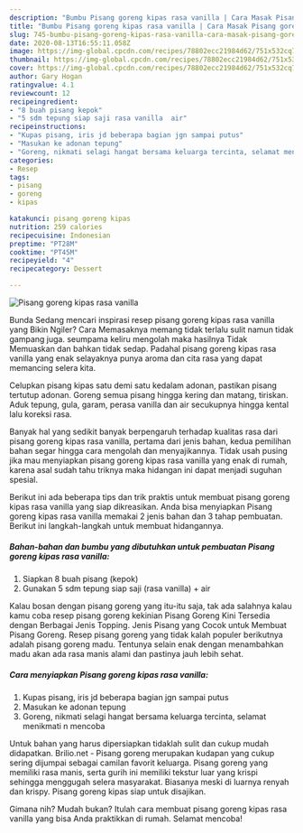 ```yaml
---
description: "Bumbu Pisang goreng kipas rasa vanilla | Cara Masak Pisang goreng kipas rasa vanilla Yang Bikin Ngiler"
title: "Bumbu Pisang goreng kipas rasa vanilla | Cara Masak Pisang goreng kipas rasa vanilla Yang Bikin Ngiler"
slug: 745-bumbu-pisang-goreng-kipas-rasa-vanilla-cara-masak-pisang-goreng-kipas-rasa-vanilla-yang-bikin-ngiler
date: 2020-08-13T16:55:11.058Z
image: https://img-global.cpcdn.com/recipes/78802ecc21984d62/751x532cq70/pisang-goreng-kipas-rasa-vanilla-foto-resep-utama.jpg
thumbnail: https://img-global.cpcdn.com/recipes/78802ecc21984d62/751x532cq70/pisang-goreng-kipas-rasa-vanilla-foto-resep-utama.jpg
cover: https://img-global.cpcdn.com/recipes/78802ecc21984d62/751x532cq70/pisang-goreng-kipas-rasa-vanilla-foto-resep-utama.jpg
author: Gary Hogan
ratingvalue: 4.1
reviewcount: 12
recipeingredient:
- "8 buah pisang kepok"
- "5 sdm tepung siap saji rasa vanilla  air"
recipeinstructions:
- "Kupas pisang, iris jd beberapa bagian jgn sampai putus"
- "Masukan ke adonan tepung"
- "Goreng, nikmati selagi hangat bersama keluarga tercinta, selamat menikmati n mencoba"
categories:
- Resep
tags:
- pisang
- goreng
- kipas

katakunci: pisang goreng kipas 
nutrition: 259 calories
recipecuisine: Indonesian
preptime: "PT28M"
cooktime: "PT45M"
recipeyield: "4"
recipecategory: Dessert

---
```



![Pisang goreng kipas rasa vanilla](https://img-global.cpcdn.com/recipes/78802ecc21984d62/751x532cq70/pisang-goreng-kipas-rasa-vanilla-foto-resep-utama.jpg)

Bunda Sedang mencari inspirasi resep pisang goreng kipas rasa vanilla yang Bikin Ngiler? Cara Memasaknya memang tidak terlalu sulit namun tidak gampang juga. seumpama keliru mengolah maka hasilnya Tidak Memuaskan dan bahkan tidak sedap. Padahal pisang goreng kipas rasa vanilla yang enak selayaknya punya aroma dan cita rasa yang dapat memancing selera kita.

Celupkan pisang kipas satu demi satu kedalam adonan, pastikan pisang tertutup adonan. Goreng semua pisang hingga kering dan matang, tiriskan. Aduk tepung, gula, garam, perasa vanilla dan air secukupnya hingga kental lalu koreksi rasa.

Banyak hal yang sedikit banyak berpengaruh terhadap kualitas rasa dari pisang goreng kipas rasa vanilla, pertama dari jenis bahan, kedua pemilihan bahan segar hingga cara mengolah dan menyajikannya. Tidak usah pusing jika mau menyiapkan pisang goreng kipas rasa vanilla yang enak di rumah, karena asal sudah tahu triknya maka hidangan ini dapat menjadi suguhan spesial.


Berikut ini ada beberapa tips dan trik praktis untuk membuat pisang goreng kipas rasa vanilla yang siap dikreasikan. Anda bisa menyiapkan Pisang goreng kipas rasa vanilla memakai 2 jenis bahan dan 3 tahap pembuatan. Berikut ini langkah-langkah untuk membuat hidangannya.

<!--inarticleads1-->

##### Bahan-bahan dan bumbu yang dibutuhkan untuk pembuatan Pisang goreng kipas rasa vanilla:

1. Siapkan 8 buah pisang (kepok)
1. Gunakan 5 sdm tepung siap saji (rasa vanilla) + air


Kalau bosan dengan pisang goreng yang itu-itu saja, tak ada salahnya kalau kamu coba resep pisang goreng kekinian Pisang Goreng Kini Tersedia dengan Berbagai Jenis Topping. Jenis Pisang yang Cocok untuk Membuat Pisang Goreng. Resep pisang goreng yang tidak kalah populer berikutnya adalah pisang goreng madu. Tentunya selain enak dengan menambahkan madu akan ada rasa manis alami dan pastinya jauh lebih sehat. 

<!--inarticleads2-->

##### Cara menyiapkan Pisang goreng kipas rasa vanilla:

1. Kupas pisang, iris jd beberapa bagian jgn sampai putus
1. Masukan ke adonan tepung
1. Goreng, nikmati selagi hangat bersama keluarga tercinta, selamat menikmati n mencoba


Untuk bahan yang harus dipersiapkan tidaklah sulit dan cukup mudah didapatkan. Brilio.net - Pisang goreng merupakan kudapan yang cukup sering dijumpai sebagai camilan favorit keluarga. Pisang goreng yang memiliki rasa manis, serta gurih ini memiliki tekstur luar yang krispi sehingga menggugah selera masyarakat. Biasanya meski di luarnya renyah dan krispy. Pisang goreng kipas siap untuk disajikan. 

Gimana nih? Mudah bukan? Itulah cara membuat pisang goreng kipas rasa vanilla yang bisa Anda praktikkan di rumah. Selamat mencoba!
